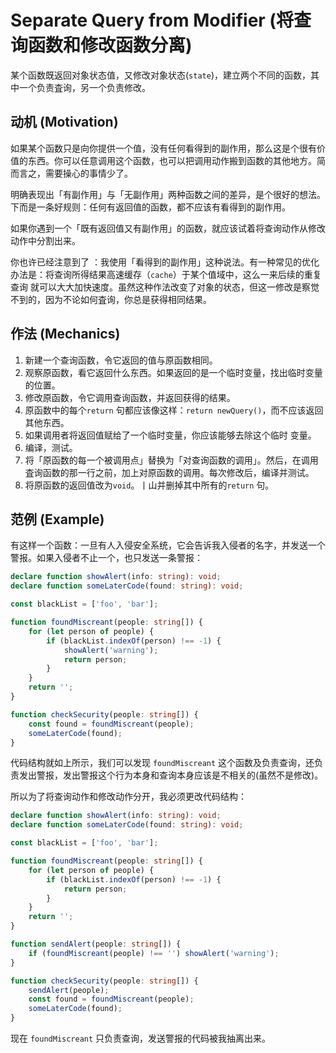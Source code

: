 # Separate Query from Modifier (将查询函数和修改函数分离)

某个函数既返回对象状态值，又修改对象状态(`state`)，建立两个不同的函数，其中一个负责査询，另一个负责修改。

## 动机 (Motivation)

如果某个函数只是向你提供一个值，没有任何看得到的副作用，那么这是个很有价值的东西。你可以任意调用这个函数，也可以把调用动作搬到函数的其他地方。简而言之，需要操心的事情少了。

明确表现出「有副作用」与「无副作用」两种函数之间的差异，是个很好的想法。 下而是一条好规则：任何有返回值的函数，都不应该有看得到的副作用。

如果你遇到一个「既有返回值又有副作用」的函数，就应该试着将查询动作从修改 动作中分割出来。

你也许已经注意到了 ：我使用「看得到的副作用」这种说法。有一种常见的优化办法是：将查询所得结果高速缓存（`cache`）于某个值域中，这么一来后续的重复查询 就可以大大加快速度。虽然这种作法改变了对象的状态，但这一修改是察觉不到的，因为不论如何査询，你总是获得相同结果。

## 作法 (Mechanics)

1. 新建一个查询函数，令它返回的值与原函数相同。
2. 观察原函数，看它返回什么东西。如果返回的是一个临时变量，找出临时变量的位置。
3. 修改原函数，令它调用查询函数，并返回获得的结果。
4. 原函数中的每个`return` 句都应该像这样：`return newQuery()`，而不应该返回其他东西。
5. 如果调用者将返回值赋给了一个临时变量，你应该能够去除这个临时 变量。
6. 编译，测试。
7. 将「原函数的每一个被调用点」替换为「对查询函数的调用」。然后，在调用査询函数的那一行之前，加上对原函数的调用。每次修改后，编译并测试。
8. 将原函数的返回值改为`void`。丨山并删掉其中所有的`return` 句。

## 范例 (Example)

有这样一个函数：一旦有人入侵安全系统，它会告诉我入侵者的名字，并发送一个警报。如果入侵者不止一个，也只发送一条警报：

```ts
declare function showAlert(info: string): void;
declare function someLaterCode(found: string): void;

const blackList = ['foo', 'bar'];

function foundMiscreant(people: string[]) {
    for (let person of people) {
        if (blackList.indexOf(person) !== -1) {
            showAlert('warning');
            return person;
        }
    }
    return '';
}

function checkSecurity(people: string[]) {
    const found = foundMiscreant(people);
    someLaterCode(found);
}
```

代码结构就如上所示，我们可以发现 `foundMiscreant` 这个函数及负责查询，还负责发出警报，发出警报这个行为本身和查询本身应该是不相关的(虽然不是修改)。

所以为了将查询动作和修改动作分开，我必须更改代码结构：

```ts
declare function showAlert(info: string): void;
declare function someLaterCode(found: string): void;

const blackList = ['foo', 'bar'];

function foundMiscreant(people: string[]) {
    for (let person of people) {
        if (blackList.indexOf(person) !== -1) {
            return person;
        }
    }
    return '';
}

function sendAlert(people: string[]) {
    if (foundMiscreant(people) !== '') showAlert('warning');
}

function checkSecurity(people: string[]) {
    sendAlert(people);
    const found = foundMiscreant(people);
    someLaterCode(found);
}
```

现在 `foundMiscreant` 只负责查询，发送警报的代码被我抽离出来。

